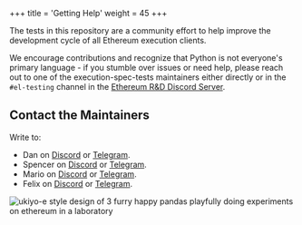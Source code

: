 +++
title = 'Getting Help'
weight = 45
+++

The tests in this repository are a community effort to help improve the development cycle of all Ethereum execution clients.

We encourage contributions and recognize that Python is not everyone's  primary language - if you stumble over issues or need help, please reach out to one of the execution-spec-tests maintainers either directly or in the `#el-testing` channel in the [Ethereum R&D Discord Server](https://discord.com/invite/qGpsxSA).

## Contact the Maintainers

Write to:

- Dan on [Discord](https://discordapp.com/users/danceratopz) or [Telegram](https://t.me/danceratopz).
- Spencer on [Discord](https://discordapp.com/users/spencertaylorbrown) or [Telegram](https://t.me/spencertb).
- Mario on [Discord](https://discordapp.com/users/marioevz) or [Telegram](https://t.me/marioevz).
- Felix on [Discord](https://discordapp.com/users/felix314159_) or [Telegram](https://t.me/felix_eest).


![ukiyo-e style design of 3 furry happy pandas playfully doing experiments on ethereum in a laboratory](/images/getting_started/testing_pandas.png)
